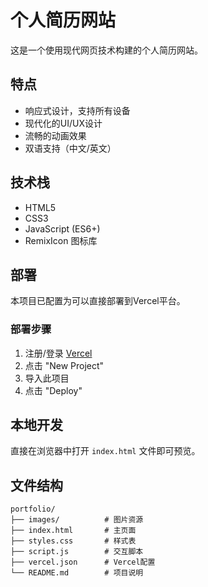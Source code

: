 # 个人简历网站

这是一个使用现代网页技术构建的个人简历网站。

## 特点

- 响应式设计，支持所有设备
- 现代化的UI/UX设计
- 流畅的动画效果
- 双语支持（中文/英文）

## 技术栈

- HTML5
- CSS3
- JavaScript (ES6+)
- RemixIcon 图标库

## 部署

本项目已配置为可以直接部署到Vercel平台。

### 部署步骤

1. 注册/登录 [Vercel](https://vercel.com)
2. 点击 "New Project"
3. 导入此项目
4. 点击 "Deploy"

## 本地开发

直接在浏览器中打开 `index.html` 文件即可预览。

## 文件结构

```
portfolio/
├── images/          # 图片资源
├── index.html       # 主页面
├── styles.css       # 样式表
├── script.js        # 交互脚本
├── vercel.json      # Vercel配置
└── README.md        # 项目说明
``` 